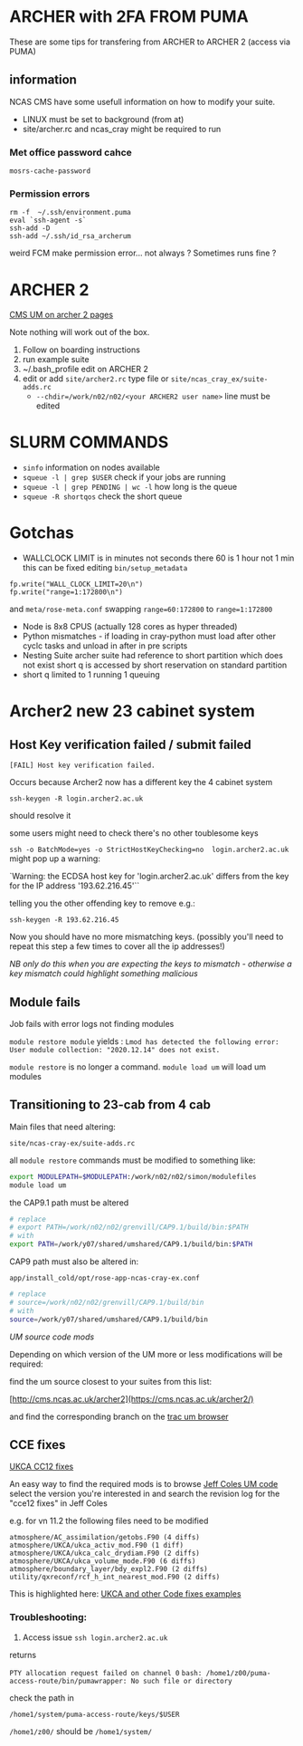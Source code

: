 # ARCHER with 2FA FROM PUMA

These are some tips for transfering from ARCHER to ARCHER 2 (access via PUMA)

## information

NCAS CMS have some usefull information on how to modify your suite.



* LINUX must be set to background (from at)
* site/archer.rc and ncas_cray  might be required to run

### Met office password cahce
`mosrs-cache-password `

### Permission errors
```
rm -f  ~/.ssh/environment.puma
eval `ssh-agent -s`
ssh-add -D
ssh-add ~/.ssh/id_rsa_archerum
```
weird FCM make permission error... not always ? Sometimes runs fine ?


# ARCHER 2

[CMS UM on archer 2 pages](https://cms.ncas.ac.uk/archer2/unified-model/)

Note nothing will work out of the box.

1. Follow on boarding instructions
2. run example suite
  1. ~/.bash_profile  edit on ARCHER 2
  2. edit or add `site/archer2.rc` type file or `site/ncas_cray_ex/suite-adds.rc`
      * `--chdir=/work/n02/n02/<your ARCHER2 user name>`  line must be edited

# SLURM COMMANDS

* `sinfo`  information on nodes available
* `squeue -l | grep $USER` check if your jobs are running
* `squeue -l | grep PENDING | wc -l` how long is the queue
* `squeue -R shortqos` check the short queue

# Gotchas

* WALLCLOCK LIMIT is in minutes not seconds there 60 is 1 hour not 1 min
this can be fixed editing `bin/setup_metadata`
```
fp.write("WALL_CLOCK_LIMIT=20\n")
fp.write("range=1:172800\n")
```
and `meta/rose-meta.conf` swapping `range=60:172800` to `range=1:172800`
* Node is 8x8 CPUS (actually 128 cores as hyper threaded)
* Python mismatches - if loading in cray-python must load after other cyclc tasks and unload in after in pre scripts
* Nesting Suite archer suite had reference to short partition which does not exist short q is accessed by short reservation on standard partition
* short q limited to 1 running 1 queuing



# Archer2 new 23 cabinet system


## Host Key verification failed / submit failed

`[FAIL] Host key verification failed.`

Occurs because Archer2 now has a different key the 4 cabinet system

`ssh-keygen -R login.archer2.ac.uk`

should resolve it

some users might need to check there's no other toublesome keys

`ssh -o BatchMode=yes -o StrictHostKeyChecking=no  login.archer2.ac.uk`
might pop up a warning:

`Warning: the ECDSA host key for 'login.archer2.ac.uk' differs from the key for the IP address '193.62.216.45'``

telling you the other offending key to remove e.g.:

`ssh-keygen -R 193.62.216.45`

Now you should have no more mismatching keys. (possibly you'll need to repeat this step a few times to cover all the ip addresses!)

*NB only do this when you are expecting the keys to mismatch - otherwise a key mismatch could highlight something malicious*

## Module fails

Job fails with error logs not finding modules

`module restore module` yields : `Lmod has detected the following error:  User module collection: "2020.12.14" does not exist.`

`module restore` is no longer a command. `module load um` will load um modules

## Transitioning to 23-cab from 4 cab

Main files that need altering:

`site/ncas-cray-ex/suite-adds.rc`

all `module restore` commands must be modified to something like:

```bash
export MODULEPATH=$MODULEPATH:/work/n02/n02/simon/modulefiles
module load um
```

the CAP9.1 path must be altered

```bash
# replace
# export PATH=/work/n02/n02/grenvill/CAP9.1/build/bin:$PATH
# with
export PATH=/work/y07/shared/umshared/CAP9.1/build/bin:$PATH
```

CAP9 path must also be altered in:

`app/install_cold/opt/rose-app-ncas-cray-ex.conf`

```bash
# replace
# source=/work/n02/n02/grenvill/CAP9.1/build/bin
# with
source=/work/y07/shared/umshared/CAP9.1/build/bin
```

*UM source code mods*

Depending on which version of the UM more or less modifications will be required:

find the um source closest to your suites from this list:

[http://cms.ncas.ac.uk/archer2](https://cms.ncas.ac.uk/archer2/)

and find the corresponding branch on the [trac um browser](https://code.metoffice.gov.uk/trac/um/browser)

## CCE fixes ##

[UKCA CC12 fixes](https://code.metoffice.gov.uk/trac/um/ticket/6464)


An easy way to find the required mods is to browse [Jeff Coles UM code](https://code.metoffice.gov.uk/trac/um/browser/main/branches/dev/jeffcole) select the version you're interested in and search the revision log for the "cce12 fixes" in Jeff Coles 

e.g. for vn 11.2 the following files need to be modified 

```
atmosphere/AC_assimilation/getobs.F90 (4 diffs)
atmosphere/UKCA/ukca_activ_mod.F90 (1 diff)
atmosphere/UKCA/ukca_calc_drydiam.F90 (2 diffs)
atmosphere/UKCA/ukca_volume_mode.F90 (6 diffs)
atmosphere/boundary_layer/bdy_expl2.F90 (2 diffs)
utility/qxreconf/rcf_h_int_nearest_mod.F90 (2 diffs)
```

This is highlighted here: [UKCA and other Code fixes examples](https://code.metoffice.gov.uk/trac/um/changeset?reponame=&new=104769%40main%2Fbranches%2Fdev%2Fjeffcole%2Fvn11.2_archer2_fixes&old=61261%40main%2Ftrunk)

### Troubleshooting:

1. Access issue
 `ssh login.archer2.ac.uk`

 returns

 `PTY allocation request failed on channel 0`
 `bash: /home1/z00/puma-access-route/bin/pumawrapper: No such file or
 directory`

check the path in

 `/home1/system/puma-access-route/keys/$USER`

 `/home1/z00/` should be `/home1/system/`
